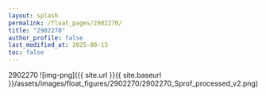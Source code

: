 ```yaml
---
layout: splash
permalink: /float_pages/2902270/
title: "2902270"
author_profile: false
last_modified_at: 2025-06-13
toc: false
---
```

 
2902270
![img-png]({{ site.url }}{{ site.baseurl }}/assets/images/float_figures/2902270/2902270_Sprof_processed_v2.png)